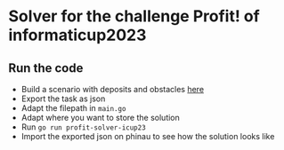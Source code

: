 # Solver for the challenge Profit! of informaticup2023

## Run the code

- Build a scenario with deposits and obstacles [here](https://profit.phinau.de)
- Export the task as json
- Adapt the filepath in `main.go`
- Adapt where you want to store the solution
- Run `go run profit-solver-icup23`
- Import the exported json on phinau to see how the solution looks like
